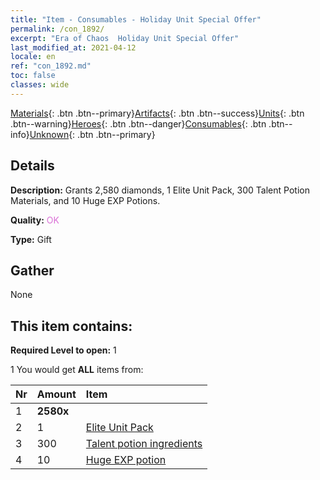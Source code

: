 ```yaml
---
title: "Item - Consumables - Holiday Unit Special Offer"
permalink: /con_1892/
excerpt: "Era of Chaos  Holiday Unit Special Offer"
last_modified_at: 2021-04-12
locale: en
ref: "con_1892.md"
toc: false
classes: wide
---
```

 [Materials](/){: .btn .btn--primary}[Artifacts](/Artifacts/){: .btn .btn--success}[Units](/Units/){: .btn .btn--warning}[Heroes](/Heroes/){: .btn .btn--danger}[Consumables](/Consumables/){: .btn .btn--info}[Unknown](/Unknown/){: .btn .btn--primary}

## Details
 **Description:** Grants 2,580 diamonds, 1 Elite Unit Pack, 300 Talent Potion Materials, and 10 Huge EXP Potions.

 **Quality:** <span style="color: #DA70D6">OK</span>

 **Type:** Gift

## Gather

  None

## This item contains:

 **Required Level to open:** 1

 1 You would get **ALL** items  from:

  | Nr | Amount |     Item    |
  |:---|:-------|:------------|
  | 1 |  **2580x** | <i class="fas fa-gem"/> |  | 
  | 2 | 1 | [Elite Unit Pack](/Items/con_1882/) | 
  | 3 | 300 | [Talent potion ingredients](/Items/con_1120/) | 
  | 4 | 10 | [Huge EXP potion](/Items/con_703/) | 

